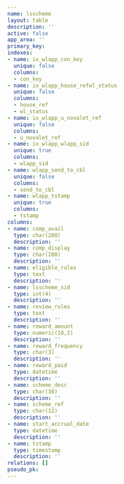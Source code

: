 ```yaml
---
name: lsscheme
layout: table
description: ''
active: false
app_area: ''
primary_key: 
indexes:
- name: ix_wlapp_con_key
  unique: false
  columns:
  - con_key
- name: ix_wlapp_house_refwl_status
  unique: false
  columns:
  - house_ref
  - wl_status
- name: ix_wlapp_u_novalet_ref
  unique: false
  columns:
  - u_novalet_ref
- name: ix_wlapp_wlapp_sid
  unique: true
  columns:
  - wlapp_sid
- name: wlapp_send_to_cbl
  unique: false
  columns:
  - send_to_cbl
- name: wlapp_tstamp
  unique: true
  columns:
  - tstamp
columns:
- name: comp_avail
  type: char(200)
  description: ''
- name: comp_display
  type: char(200)
  description: ''
- name: eligible_rules
  type: text
  description: ''
- name: lsscheme_sid
  type: int(4)
  description: ''
- name: review_rules
  type: text
  description: ''
- name: reward_amount
  type: numeric(10,2)
  description: ''
- name: reward_frequency
  type: char(3)
  description: ''
- name: reward_paid
  type: datetime
  description: ''
- name: scheme_desc
  type: char(30)
  description: ''
- name: scheme_ref
  type: char(12)
  description: ''
- name: start_accrual_date
  type: datetime
  description: ''
- name: tstamp
  type: timestamp
  description: ''
relations: []
pseudo_pk: 
---
```


